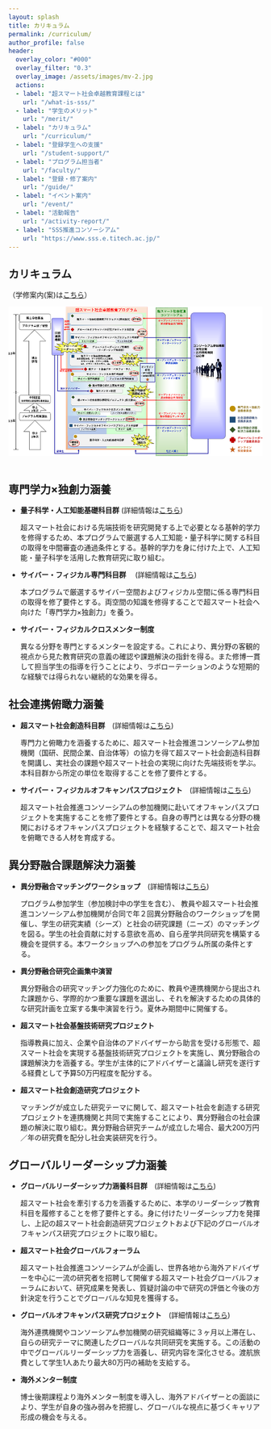 ```yaml
---
layout: splash
title: カリキュラム
permalink: /curriculum/
author_profile: false
header:
  overlay_color: "#000"
  overlay_filter: "0.3"
  overlay_image: /assets/images/mv-2.jpg
  actions:
  - label: "超スマート社会卓越教育課程とは"
    url: "/what-is-sss/"
  - label: "学生のメリット"
    url: "/merit/"
  - label: "カリキュラム"
    url: "/curriculum/"
  - label: "登録学生への支援​"
    url: "/student-support/"
  - label: "プログラム担当者​"
    url: "/faculty/"
  - label: "登録・修了案内"
    url: "/guide/"
  - label: "イベント案内"
    url: "/event/"
  - label: "活動報告"
    url: "/activity-report/"
  - label: "SSS推進コンソーシアム"
    url: "https://www.sss.e.titech.ac.jp/"
---
```


## カリキュラム
（学修案内(案)は[こちら](/available-soon)）

<div style="text-align:center"><img src="/assets/images/curriculum.png" /></div><br>

## 専門学力×独創力涵養

* **量子科学・人工知能基礎科目群**  (詳細情報は[こちら](https://www.wise-sss.titech.ac.jp/courses/AI-Q.pdf))

  超スマート社会における先端技術を研究開発する上で必要となる基幹的学力を修得するため、本プログラムで厳選する人工知能・量子科学に関する科目の取得を中間審査の通過条件とする。基幹的学力を身に付けた上で、人工知能・量子科学を活用した教育研究に取り組む。

* **サイバー・フィジカル専門科目群** 　(詳細情報は[こちら](https://www.wise-sss.titech.ac.jp/courses/Cyber-Physical.pdf))

  本プログラムで厳選するサイバー空間およびフィジカル空間に係る専門科目の取得を修了要件とする。両空間の知識を修得することで超スマート社会へ向けた「専門学力×独創力」を養う。

* **サイバー・フィジカルクロスメンター制度**

  異なる分野を専門とするメンターを設定する。これにより、異分野の客観的視点から見た教育研究の意義の確認や課題解決の指針を得る。また修博一貫して担当学生の指導を行うことにより、ラボローテーションのような短期的な経験では得られない継続的な効果を得る。

## 社会連携俯瞰力涵養

* **超スマート社会創造科目群**　(詳細情報は[こちら](https://www.wise-sss.titech.ac.jp/courses/SSS.pdf))

  専門力と俯瞰力を涵養するために、超スマート社会推進コンソーシアム参加機関（国研、民間企業、自治体等）の協力を得て超スマート社会創造科目群を開講し、実社会の課題や超スマート社会の実現に向けた先端技術を学ぶ。本科目群から所定の単位を取得することを修了要件とする。

* **サイバー・フィジカルオフキャンパスプロジェクト**　(詳細情報は[こちら](https://www.wise-sss.titech.ac.jp/courses/off-campus.pdf))

  超スマート社会推進コンソーシアムの参加機関に赴いてオフキャンパスプロジェクトを実施することを修了要件とする。自身の専門とは異なる分野の機関におけるオフキャンパスプロジェクトを経験することで、超スマート社会を俯瞰できる人材を育成する。

## 異分野融合課題解決力涵養

* **異分野融合マッチングワークショップ**　(詳細情報は[こちら](https://www.sss.e.titech.ac.jp/event-sss-matching-ws-20191108/))

  プログラム参加学生（参加検討中の学生を含む）、 教員や超スマート社会推進コンソーシアム参加機関が合同で年２回異分野融合のワークショップを開催し、学生の研究実績（シーズ）と社会の研究課題（ニーズ）のマッチングを図る。学生の社会貢献に対する意欲を高め、自ら産学共同研究を構築する機会を提供する。本ワークショップへの参加をプログラム所属の条件とする。

* **異分野融合研究企画集中演習**

  異分野融合の研究マッチング力強化のために、教員や連携機関から提出された課題から、学際的かつ重要な課題を選出し、それを解決するための具体的な研究計画を立案する集中演習を行う。夏休み期間中に開催する。

* **超スマート社会基盤技術研究プロジェクト**

  指導教員に加え、企業や自治体のアドバイザーから助言を受ける形態で、超スマート社会を実現する基盤技術研究プロジェクトを実施し、異分野融合の課題解決力を涵養する。学生が主体的にアドバイザーと議論し研究を遂行する経費として予算50万円程度を配分する。

* **超スマート社会創造研究プロジェクト**

  マッチングが成立した研究テーマに関して、超スマート社会を創造する研究プロジェクトを連携機関と共同で実施することにより、異分野融合の社会課題の解決に取り組む。異分野融合研究チームが成立した場合、最大200万円／年の研究費を配分し社会実装研究を行う。

## グローバルリーダーシップ力涵養

* **グローバルリーダーシップ力涵養科目群**　(詳細情報は[こちら](https://www.wise-sss.titech.ac.jp/courses/global.pdf))

  超スマート社会を牽引する力を涵養するために、本学のリーダーシップ教育科目を履修することを修了要件とする。身に付けたリーダーシップ力を発揮し、上記の超スマート社会創造研究プロジェクトおよび下記のグローバルオフキャンパス研究プロジェクトに取り組む。

* **超スマート社会グローバルフォーラム**

  超スマート社会推進コンソーシアムが企画し、世界各地から海外アドバイザーを中心に一流の研究者を招聘して開催する超スマート社会グローバルフォーラムにおいて、研究成果を発表し、質疑討論の中で研究の評価と今後の方針決定を行うことでグローバルな知見を獲得する。

* **グローバルオフキャンパス研究プロジェクト**　(詳細情報は[こちら](https://www.wise-sss.titech.ac.jp/courses/off-campus.pdf))

  海外連携機関やコンソーシアム参加機関の研究組織等に３ヶ月以上滞在し、自らの研究テーマに関連したグローバルな共同研究を実施する。この活動の中でグローバルリーダーシップ力を涵養し、研究内容を深化させる。渡航旅費として学生1人あたり最大80万円の補助を支給する。

* **海外メンター制度**

  博士後期課程より海外メンター制度を導入し、海外アドバイザーとの面談により、学生が自身の強み弱みを把握し、グローバルな視点に基づくキャリア形成の機会を与える。

